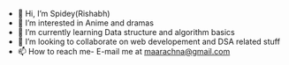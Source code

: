 - 👋 Hi, I’m Spidey(Rishabh)
- 👀 I’m interested in Anime and dramas
- 🌱 I’m currently learning Data structure and algorithm basics
- 💞️ I’m looking to collaborate on web developement and DSA related stuff
- 📫 How to reach me- E-mail me at maarachna@gmail.com 

<!---
Spidey-Rishabh/Spidey-Rishabh is a ✨ special ✨ repository because its `README.md` (this file) appears on your GitHub profile.
You can click the Preview link to take a look at your changes.
--->
